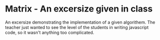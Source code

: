 # Matrix - An excersize given in class
An excersize demonstrating the implementation of a given algorithem. The teacher just wanted to see the level of the students in writing javascript code, so it wasn't anything too complicated.
